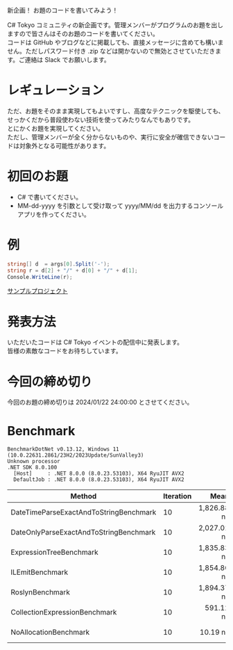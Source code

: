 新企画！ お題のコードを書いてみよう！

C# Tokyo コミュニティの新企画です。管理メンバーがプログラムのお題を出しますので皆さんはそのお題のコードを書いてください。  
コードは GitHub やブログなどに掲載しても、直接メッセージに含めても構いません。ただしパスワード付き .zip などは開かないので無効とさせていただきます。ご連絡は Slack でお願いします。  

# レギュレーション
ただ、お題をそのまま実現してもよいですし、高度なテクニックを駆使しても、せっかくだから普段使わない技術を使ってみたりなんでもありです。  
とにかくお題を実現してください。  
ただし、管理メンバーが全く分からないものや、実行に安全が確信できないコードは対象外となる可能性があります。  

# 初回のお題

- C# で書いてください。
- MM-dd-yyyy を引数として受け取って yyyy/MM/dd を出力するコンソールアプリを作ってください。

# 例
```cs
string[] d  = args[0].Split('-');
string r = d[2] + "/" + d[0] + "/" + d[1];
Console.WriteLine(r);
```
[サンプルプロジェクト](./Codes/Sample)  

# 発表方法
いただいたコードは C# Tokyo イベントの配信中に発表します。  
皆様の素敵なコードをお待ちしています。  

# 今回の締め切り
今回のお題の締め切りは 2024/01/22 24:00:00 とさせてください。  

# Benchmark
```
BenchmarkDotNet v0.13.12, Windows 11 (10.0.22631.2861/23H2/2023Update/SunValley3)
Unknown processor
.NET SDK 8.0.100
  [Host]     : .NET 8.0.0 (8.0.23.53103), X64 RyuJIT AVX2
  DefaultJob : .NET 8.0.0 (8.0.23.53103), X64 RyuJIT AVX2
```
| Method                                 | Iteration | Mean        | Error     | StdDev    | Gen0   | Allocated |
|--------------------------------------- |---------- |------------:|----------:|----------:|-------:|----------:|
| DateTimeParseExactAndToStringBenchmark | 10        | 1,826.88 ns | 11.324 ns |  9.456 ns |      - |         - |
| DateOnlyParseExactAndToStringBenchmark | 10        | 2,027.01 ns |  2.800 ns |  2.338 ns |      - |         - |
| ExpressionTreeBenchmark                | 10        | 1,835.83 ns | 10.721 ns | 10.029 ns |      - |         - |
| ILEmitBenchmark                        | 10        | 1,854.80 ns |  8.370 ns |  7.420 ns |      - |         - |
| RoslynBenchmark                        | 10        | 1,894.37 ns | 36.743 ns | 46.468 ns |      - |         - |
| CollectionExpressionBenchmark          | 10        |   591.12 ns | 10.737 ns |  9.518 ns | 0.1984 |    2080 B |
| NoAllocationBenchmark                  | 10        |    10.19 ns |  0.014 ns |  0.011 ns |      - |         - |
